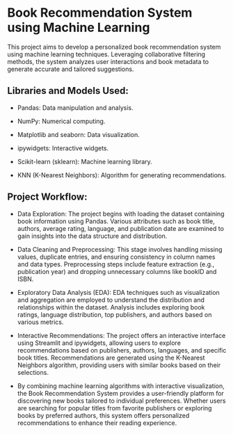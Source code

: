 # Book Recommendation System using Machine Learning

This project aims to develop a personalized book recommendation system using machine learning techniques. Leveraging collaborative filtering methods, the system analyzes user interactions and book metadata to generate accurate and tailored suggestions.


## Libraries and Models Used:

- Pandas:  Data manipulation and analysis.

- NumPy:  Numerical computing.

- Matplotlib and seaborn:  Data visualization.

- ipywidgets:  Interactive widgets.

- Scikit-learn (sklearn):  Machine learning library.

- KNN (K-Nearest Neighbors):  Algorithm for generating recommendations.


## Project Workflow:

- Data Exploration: The project begins with loading the dataset containing book information using Pandas. Various attributes such as book title, authors, average rating, language, and publication date are examined to gain insights into the data structure and distribution.

- Data Cleaning and Preprocessing: This stage involves handling missing values, duplicate entries, and ensuring consistency in column names and data types. Preprocessing steps include feature extraction (e.g., publication year) and dropping unnecessary columns like bookID and ISBN.

- Exploratory Data Analysis (EDA): EDA techniques such as visualization and aggregation are employed to understand the distribution and relationships within the dataset. Analysis includes exploring book ratings, language distribution, top publishers, and authors based on various metrics.

- Interactive Recommendations: The project offers an interactive interface using Streamlit and ipywidgets, allowing users to explore recommendations based on publishers, authors, languages, and specific book titles. Recommendations are generated using the K-Nearest Neighbors algorithm, providing users with similar books based on their selections.

- By combining machine learning algorithms with interactive visualization, the Book Recommendation System provides a user-friendly platform for discovering new books tailored to individual preferences. Whether users are searching for popular titles from favorite publishers or exploring books by preferred authors, this system offers personalized recommendations to enhance their reading experience.
